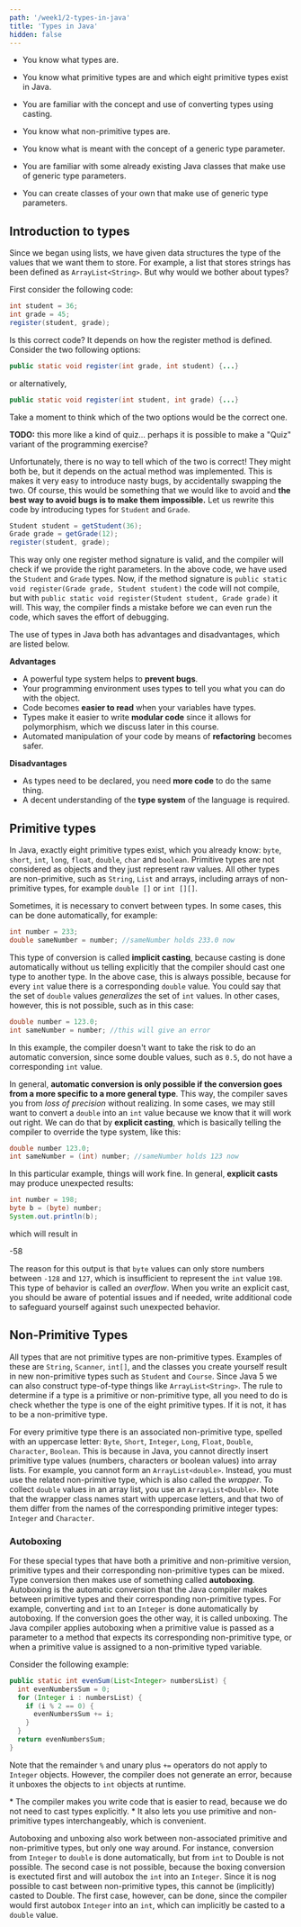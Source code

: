```yaml
---
path: '/week1/2-types-in-java'
title: 'Types in Java'
hidden: false
---
```


<text-box variant='learningObjectives' name='Learning Objectives'>

- You know what types are.

- You know what primitive types are and which eight primitive types exist in Java.

- You are familiar with the concept and use of converting types using casting.

- You know what non-primitive types are.

- You know what is meant with the concept of a generic type parameter.

- You are familiar with some already existing Java classes that make use of generic type parameters.

- You can create classes of your own that make use of generic type parameters.

</text-box>

## Introduction to types
Since we began using lists, we have given data structures the type of the values that we want them to store. For example, a list that stores strings has been defined as `ArrayList<String>`. But why would we bother about types?


<programming-exercise name="Which method?">

First consider the following code:
```java
int student = 36;
int grade = 45;
register(student, grade);
```
Is this correct code? It depends on how the register method is defined. Consider the two following options:
```java
public static void register(int grade, int student) {...}
```
or alternatively,
```java
public static void register(int student, int grade) {...}
```

Take a moment to think which of the two options would be the correct one.

**TODO:** this more like a kind of quiz... perhaps it is possible to make a "Quiz" variant of the programming exercise?

</programming-exercise>

Unfortunately, there is no way to tell which of the two is correct! They might both be, but it depends on the actual method was implemented. 
This is makes it very easy to introduce nasty bugs, by accidentally swapping the two. 
Of course, this would be something that we would like to avoid and **the best way to avoid bugs is to make them impossible.**
Let us rewrite this code by introducing types for `Student` and `Grade`.
```java
Student student = getStudent(36);
Grade grade = getGrade(12);
register(student, grade);
```
This way only one register method signature is valid, and the compiler will check if we provide the right parameters.
In the above code, we have used the `Student` and `Grade` types. 
Now, if the method signature is `public static void register(Grade grade, Student student)` the code will not compile, but with `public static void register(Student student, Grade grade)` it will.
This way, the compiler finds a mistake before we can even run the code, which saves the effort of debugging.

The use of types in Java both has advantages and disadvantages, which are listed below.

<text-box title="Advantages and Disadvantages">

**Advantages**
* A powerful type system helps to **prevent bugs**.
* Your programming environment uses types to tell you what you can do with the object.
* Code becomes **easier to read** when your variables have types.
* Types make it easier to write **modular code** since it allows for polymorphism, which we discuss later in this course.
* Automated manipulation of your code by means of **refactoring** becomes safer.

**Disadvantages**
* As types need to be declared, you need **more code** to do the same thing.
* A decent understanding of the **type system** of the language is required.

</text-box>


## Primitive types
In Java, exactly eight primitive types exist, which you already know: `byte`, `short`, `int`, `long`, `float`, `double`, `char` and `boolean`. Primitive types are not considered as objects and they just represent raw values.
All other types are non-primitive, such as `String`, `List` and arrays, including arrays of non-primitive types, for example `double []` or `int [][]`.

Sometimes, it is necessary to convert between types. In some cases, this can be done automatically, for example:
```java
int number = 233;
double sameNumber = number; //sameNumber holds 233.0 now
```

This type of conversion is called **implicit casting**, because casting is done automatically without us telling explicitly that the compiler should cast one type to another type.
In the above case, this is always possible, because for every `int` value there is a corresponding `double` value. You could say that the set of `double` values _generalizes_ the set of `int` values.
In other cases, however, this is not possible, such as in this case:
```java
double number = 123.0;
int sameNumber = number; //this will give an error
```

In this example, the compiler doesn't want to take the risk to do an automatic conversion, since some double values, such as `0.5`, do not have a corresponding `int` value.

In general, **automatic conversion is only possible if the conversion goes from a more specific to a more general type**. This way, the compiler saves you from _loss of precision_ without realizing.
In some cases, we may still want to convert a `double` into an `int` value because we know that it will work out right.
We can do that by **explicit casting**, which is basically telling the compiler to override the type system, like this:
```java
double number 123.0;
int sameNumber = (int) number; //sameNumber holds 123 now
```

In this particular example, things will work fine. In general, **explicit casts**  may produce unexpected results:

```java
int number = 198;
byte b = (byte) number;
System.out.println(b);
```

which will result in

<sample-output>
-58
</sample-output>

The reason for this output is that `byte` values can only store numbers between `-128` and `127`, which is insufficient to represent the `int` value `198`. 
This type of behavior is called an *overflow*. When you write an explicit cast, you should be aware of potential issues and if needed, write additional code to safeguard yourself against such unexpected behavior.

## Non-Primitive Types
All types that are not primitive types are non-primitive types. Examples of these are `String`, `Scanner`, `int[]`, and the classes you create yourself result in new non-primitive types such as `Student` and `Course`.
Since Java 5 we can also construct type-of-type things like `ArrayList<String>`. The rule to determine if a type is a primitive or non-primitive type, all you need to do is check whether the type is one of the eight primitive types. If it is not, it has to be a non-primitive type.

For every primitive type there is an associated non-primitive type, spelled with an uppercase letter: `Byte`, `Short`, `Integer`, `Long`, `Float`, `Double`, `Character`, `Boolean`. 
This is because in Java, you cannot directly insert primitive type values (numbers, characters or boolean values) into array lists. For example, you cannot form an `ArrayList<double>`. 
Instead, you must use the related non-primitive type, which is also called the _wrapper_. To collect `double` values in an array list, you use an `ArrayList<Double>`.
Note that the wrapper class names start with uppercase letters, and that two of them differ from the names of the corresponding primitive integer types: `Integer` and `Character`.

### Autoboxing
For these special types that have both a primitive and non-primitive version, primitive types and their corresponding non-primitive types can be mixed. Type conversion then makes use of something called **autoboxing**.
Autoboxing is the automatic conversion that the Java compiler makes between primitive types and their corresponding non-primitive types. 
For example, converting and `int` to an `Integer` is done automatically by autoboxing. If the conversion goes the other way, it is called unboxing.
The Java compiler applies autoboxing when a primitive value is passed as a parameter to a method that expects its corresponding non-primitive type, or when a primitive value is assigned to a non-primitive typed variable.

Consider the following example:
```java
public static int evenSum(List<Integer> numbersList) {
  int evenNumbersSum = 0;
  for (Integer i : numbersList) {
    if (i % 2 == 0) {
      evenNumbersSum += i;
    }
  }
  return evenNumbersSum;
}  
```
Note that the remainder `%` and unary plus `+=` operators do not apply to `Integer` objects. However, the compiler does not generate an error, because it unboxes the objects to `int` objects at runtime.

<text-box title="Advantages of Autoboxing and Unboxing">
  * The compiler makes you write code that is easier to read, because we do not need to cast types explicitly.
  * It also lets you use primitive and non-primitive types interchangeably, which is convenient.
</text-box>

Autoboxing and unboxing also work between non-associated primitive and non-primitive types, but only one way around. For instance, conversion from `Integer` to `double` is done automatically, but from `int` to Double is not possible.
The second case is not possible, because the boxing conversion is exectuted first and will autobox the `int` into an `Integer`. Since it is nog possible to cast between non-primitive types, this cannot be (implicitly) casted to Double. 
The first case, however, can be done, since the compiler would first autobox `Integer` into an `int`, which can implicitly be casted to a `double` value.
